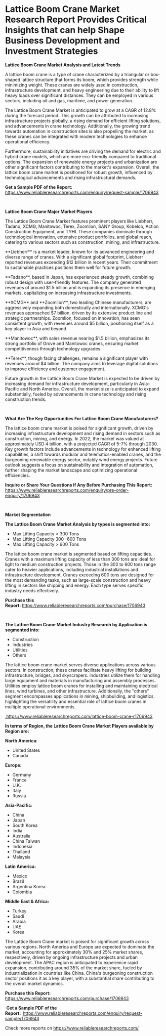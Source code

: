<p><h1>Lattice Boom Crane Market Research Report Provides Critical Insights that can help Shape Business Development and Investment Strategies</h1></p><p><strong>Lattice Boom Crane Market Analysis and Latest Trends</strong></p>
<p><p>A lattice boom crane is a type of crane characterized by a triangular or box-shaped lattice structure that forms its boom, which provides strength while minimizing weight. These cranes are widely used in construction, infrastructure development, and heavy engineering due to their ability to lift heavy loads over significant distances. They can be employed in various sectors, including oil and gas, maritime, and power generation.</p><p>The Lattice Boom Crane Market is anticipated to grow at a CAGR of 12.8% during the forecast period. This growth can be attributed to increasing infrastructure projects globally, a rising demand for efficient lifting solutions, and advancements in crane technology. Additionally, the growing trend towards automation in construction sites is also propelling the market, as these cranes can be integrated with modern technologies to enhance operational efficiency.</p><p>Furthermore, sustainability initiatives are driving the demand for electric and hybrid crane models, which are more eco-friendly compared to traditional options. The expansion of renewable energy projects and urbanization are other significant factors contributing to the market's expansion. Overall, the lattice boom crane market is positioned for robust growth, influenced by technological advancements and rising infrastructural demands.</p></p>
<p><strong>Get a Sample PDF of the Report:&nbsp;</strong> <a href="https://www.reliableresearchreports.com/enquiry/request-sample/1706943?utm_campaign=2520&utm_medium=2&utm_source=Github&utm_content=ia&utm_term=22022025&utm_id=lattice-boom-crane">https://www.reliableresearchreports.com/enquiry/request-sample/1706943</a></p>
<p>&nbsp;</p>
<p><strong>Lattice Boom Crane Major Market Players</strong></p>
<p><p>The Lattice Boom Crane Market features prominent players like Liebherr, Tadano, XCMG, Manitowoc, Terex, Zoomlion, SANY Group, Kobelco, Action Construction Equipment, and TYHI. These companies dominate through technological innovation, extensive product portfolios, and global reach, catering to various sectors such as construction, mining, and infrastructure.</p><p>**Liebherr** is a market leader, known for its advanced engineering and diverse range of cranes. With a significant global footprint, Liebherr reported revenues exceeding $12 billion in recent years. Their commitment to sustainable practices positions them well for future growth.</p><p>**Tadano**, based in Japan, has experienced steady growth, combining robust design with user-friendly features. The company generated revenues of around $1.5 billion and is expanding its presence in emerging markets, capitalizing on increasing infrastructure investments.</p><p>**XCMG** and **Zoomlion**, two leading Chinese manufacturers, are aggressively expanding both domestically and internationally. XCMG's revenues approached $7 billion, driven by its extensive product line and strategic partnerships. Zoomlion, focused on innovation, has seen consistent growth, with revenues around $5 billion, positioning itself as a key player in Asia and beyond.</p><p>**Manitowoc**, with sales revenue nearing $1.5 billion, emphasizes its strong portfolio of Grove and Manitowoc cranes, ensuring market competitiveness through technology upgrades.</p><p>**Terex**, though facing challenges, remains a significant player with revenues around $4 billion. The company aims to leverage digital solutions to improve efficiency and customer engagement.</p><p>Future growth in the Lattice Boom Crane Market is expected to be driven by increasing demand for infrastructure development, particularly in Asia-Pacific and North America. Overall, the market size is anticipated to expand substantially, fueled by advancements in crane technology and rising construction trends.</p></p>
<p>&nbsp;</p>
<p><strong>What Are The Key Opportunities For Lattice Boom Crane Manufacturers?</strong></p>
<p><p>The lattice boom crane market is poised for significant growth, driven by increasing infrastructure development and rising demand in sectors such as construction, mining, and energy. In 2022, the market was valued at approximately USD 4 billion, with a projected CAGR of 5-7% through 2030. Key growth factors include advancements in technology for enhanced lifting capabilities, a shift towards modular and telematics-enabled cranes, and the burgeoning renewable energy sector, notably wind energy projects. Future outlook suggests a focus on sustainability and integration of automation, further shaping the market landscape and optimizing operational efficiencies.</p></p>
<p><strong>Inquire or Share Your Questions If Any Before Purchasing This Report:</strong> <a href="https://www.reliableresearchreports.com/enquiry/pre-order-enquiry/1706943?utm_campaign=2520&utm_medium=2&utm_source=Github&utm_content=ia&utm_term=22022025&utm_id=lattice-boom-crane">https://www.reliableresearchreports.com/enquiry/pre-order-enquiry/1706943</a></p>
<p>&nbsp;</p>
<p><strong>Market Segmentation</strong></p>
<p><strong>The Lattice Boom Crane Market Analysis by types is segmented into:</strong></p>
<p><ul><li>Max Lifting Capacity < 300 Tons</li><li>Max Lifting Capacity 300 -600 Tons</li><li>Max Lifting Capacity > 600 Tons</li></ul></p>
<p><p>The lattice boom crane market is segmented based on lifting capacities. Cranes with a maximum lifting capacity of less than 300 tons are ideal for light to medium construction projects. Those in the 300 to 600 tons range cater to heavier applications, including industrial installations and infrastructure development. Cranes exceeding 600 tons are designed for the most demanding tasks, such as large-scale construction and heavy lifting in sectors like shipping and energy. Each type serves specific industry needs effectively.</p></p>
<p><strong>Purchase this Report:&nbsp;</strong><a href="https://www.reliableresearchreports.com/purchase/1706943?utm_campaign=2520&utm_medium=2&utm_source=Github&utm_content=ia&utm_term=22022025&utm_id=lattice-boom-crane">https://www.reliableresearchreports.com/purchase/1706943</a></p>
<p>&nbsp;</p>
<p><strong>The Lattice Boom Crane Market Industry Research by Application is segmented into:</strong></p>
<p><ul><li>Construction</li><li>Industries</li><li>Utilities</li><li>Others</li></ul></p>
<p><p>The lattice boom crane market serves diverse applications across various sectors. In construction, these cranes facilitate heavy lifting for building infrastructure, bridges, and skyscrapers. Industries utilize them for handling large equipment and materials in manufacturing and assembly processes. Utilities employ lattice boom cranes for installing and maintaining electrical lines, wind turbines, and other infrastructure. Additionally, the "others" segment encompasses applications in mining, shipbuilding, and logistics, highlighting the versatility and essential role of lattice boom cranes in multiple operational environments.</p></p>
<p><a href="https://www.reliableresearchreports.com/lattice-boom-crane-r1706943?utm_campaign=2520&utm_medium=2&utm_source=Github&utm_content=ia&utm_term=22022025&utm_id=lattice-boom-crane">&nbsp;https://www.reliableresearchreports.com/lattice-boom-crane-r1706943</a></p>
<p><strong>In terms of Region, the Lattice Boom Crane Market Players available by Region are:</strong></p>
<p>
    <p> <strong> North America: </strong>
        <ul>
            <li>United States</li>
            <li>Canada</li>
        </ul>
        </p> 
    <p> <strong> Europe: </strong>
        <ul>
            <li>Germany</li>
            <li>France</li>
            <li>U.K.</li>
            <li>Italy</li>
            <li>Russia</li>
        </ul>
        </p> 
    <p> <strong> Asia-Pacific: </strong>
        <ul>
            <li>China</li>
            <li>Japan</li>
            <li>South Korea</li>
            <li>India</li>
            <li>Australia</li>
            <li>China Taiwan</li>
            <li>Indonesia</li>
            <li>Thailand</li>
            <li>Malaysia</li>
        </ul>
        </p> 
    <p> <strong> Latin America: </strong>
        <ul>
            <li>Mexico</li>
            <li>Brazil</li>
            <li>Argentina Korea</li>
            <li>Colombia</li>
        </ul>
        </p> 
    <p> <strong> Middle East & Africa: </strong>
        <ul>
            <li>Turkey</li>
            <li>Saudi</li>
            <li>Arabia</li>
            <li>UAE</li>
            <li>Korea</li>
        </ul>
    </p>
    </p>
<p><p>The Lattice Boom Crane market is poised for significant growth across various regions. North America and Europe are expected to dominate the market, accounting for approximately 30% and 25% market shares, respectively, driven by ongoing infrastructure projects and urban development. The APAC region is anticipated to experience rapid expansion, contributing around 35% of the market share, fueled by industrialization in countries like China. China's burgeoning construction sector positions it as a key player, with a substantial share contributing to the overall market dynamics.</p></p>
<p><strong>Purchase this Report: </strong><a href="https://www.reliableresearchreports.com/purchase/1706943?utm_campaign=2520&utm_medium=2&utm_source=Github&utm_content=ia&utm_term=22022025&utm_id=lattice-boom-crane">https://www.reliableresearchreports.com/purchase/1706943</a></p>
<p>&nbsp;<strong>Get a Sample PDF of the Report:&nbsp;&nbsp;</strong><a href="https://www.reliableresearchreports.com/enquiry/request-sample/1706943?utm_campaign=2520&utm_medium=2&utm_source=Github&utm_content=ia&utm_term=22022025&utm_id=lattice-boom-crane">https://www.reliableresearchreports.com/enquiry/request-sample/1706943</a></p>
<p><strong></strong></p>
<p>Check more reports on <a href="https://www.reliableresearchreports.com/?utm_campaign=2520&utm_medium=2&utm_source=Github&utm_content=ia&utm_term=22022025&utm_id=lattice-boom-crane">https://www.reliableresearchreports.com/</a></p>